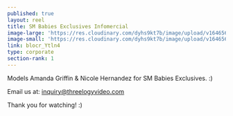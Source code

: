 ```yaml
---
published: true
layout: reel
title: SM Babies Exclusives Infomercial
image-large: 'https://res.cloudinary.com/dyhs9kt7b/image/upload/v1646566681/sm_babies.jpg'
image-small: 'https://res.cloudinary.com/dyhs9kt7b/image/upload/v1646566681/sm_babies.jpg'
link: blocr_Ytln4
type: corporate
section-rank: 1
---
```

Models Amanda Griffin & Nicole Hernandez for SM Babies Exclusives. :) 

Email us at: inquiry@threelogyvideo.com

Thank you for watching! :)
